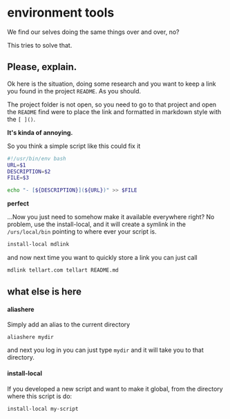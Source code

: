 # environment tools

We find our selves doing the same things over and over, no?

This tries to solve that.

## Please, explain.

Ok here is the situation, doing some research and you want to keep a link you found in the project `README`. As you should.

The project folder is not open, so you need to go to that project and open the `README` find were to place the link and formatted in markdown style with the `[ ]()`.

**It's kinda of annoying.**

So you think a simple script like this could fix it

```bash
#!/usr/bin/env bash
URL=$1
DESCRIPTION=$2
FILE=$3

echo "- [${DESCRIPTION}](${URL})" >> $FILE
```

**perfect**

...Now you just need to somehow make it available everywhere right?
No problem, use the install-local, and it will create a symlink in the `/urs/local/bin` pointing to where ever your script is.

```bash
install-local mdlink
```

and now next time you want to quickly store a link you can just call

```bash
mdlink tellart.com tellart README.md
```

## what else is here

#### aliashere
Simply add an alias to the current directory
```
aliashere mydir
```
and next you log in you can just type `mydir` and it will take you to that directory.

#### install-local

If you developed a new script and want to make it global, from the directory where this script is do:
```bash
install-local my-script
```
